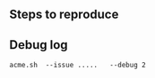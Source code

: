 <!--
请确保已经更新到最新的代码, 然后贴上来 `--debug 2` 的调试输出. 没有调试输出,我帮不了你.
如何调试 https://github.com/li2xi/acme.sh/wiki/How-to-debug-acme.sh

If it is a bug report:
- make sure you are able to repro it on the latest released version. 
You can install the latest version by: `acme.sh --upgrade`

- Search the existing issues.
- Refer to the [WIKI](https://wiki.acme.sh).
- Debug info [Debug](https://github.com/li2xi/acme.sh/wiki/How-to-debug-acme.sh).

-->

Steps to reproduce
------------------

Debug log
-----------------

```
acme.sh  --issue .....   --debug 2
```


